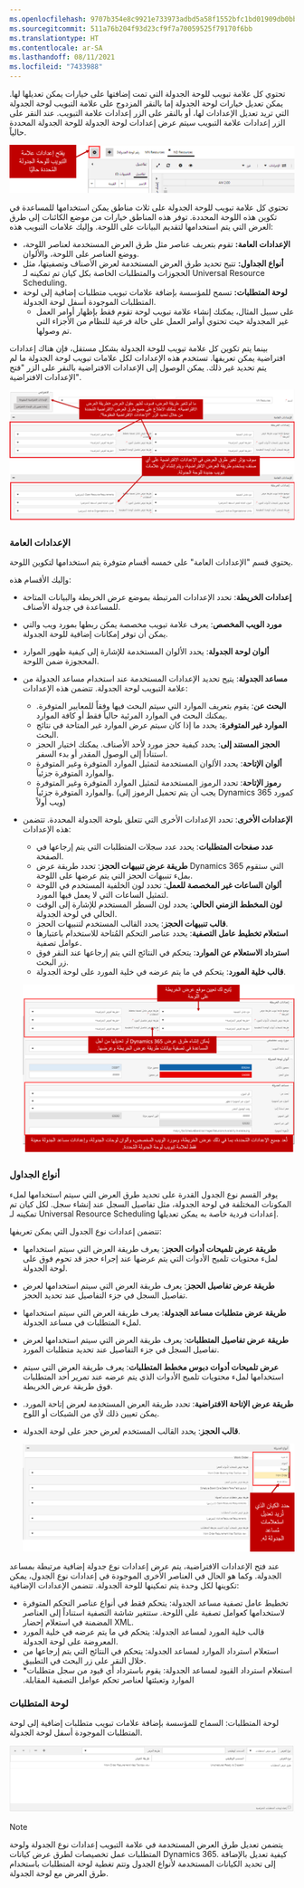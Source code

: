 ```yaml
---
ms.openlocfilehash: 9707b354e8c9921e733973adbd5a58f1552bfc1bd01909db0bb344d2339d097b
ms.sourcegitcommit: 511a76b204f93d23cf9f7a70059525f79170f6bb
ms.translationtype: HT
ms.contentlocale: ar-SA
ms.lasthandoff: 08/11/2021
ms.locfileid: "7433988"
---
```

تحتوي كل علامة تبويب للوحة الجدولة التي تمت إضافتها على خيارات يمكن تعديلها لها. يمكن تعديل خيارات لوحة الجدولة إما بالنقر المزدوج على علامة التبويب لوحة الجدولة التي تريد تعديل الإعدادات لها، أو بالنقر على الزر إعدادات علامة التبويب. عند النقر على الزر إعدادات علامة التبويب سيتم عرض إعدادات لوحة الجدولة للوحة الجدولة المحددة حالياً.

![لقطة شاشة لأيقونة الإعدادات المستخدمة لتفاصيل لوحة الجدولة المحددة حالياً.](../media/csb-unit2-1.png)

تحتوي كل علامة تبويب للوحة الجدولة على ثلاث مناطق يمكن استخدامها للمساعدة في تكوين هذه اللوحة المحددة. توفر هذه المناطق خيارات من موضع الكائنات إلى طرق العرض التي يتم استخدامها لتقديم البيانات على اللوحة. وإليك علامات التبويب هذه:

-   **الإعدادات العامة:** تقوم بتعريف عناصر مثل طرق العرض المستخدمة لعناصر اللوحة، ووضع العناصر على اللوحة، والألوان.
-   **أنواع الجداول:** تتيح تحديد طرق العرض المستخدمة لعرض الأصناف وتصفيتها، مثل الحجوزات والمتطلبات الخاصة بكل كيان تم تمكينه لـ Universal Resource Scheduling.
-   **لوحة المتطلبات:** تسمح للمؤسسة بإضافة علامات تبويب متطلبات إضافية إلى لوحة المتطلبات الموجودة أسفل لوحة الجدولة.
    -   على سبيل المثال، يمكنك إنشاء علامة تبويب لوحة تقوم فقط بإظهار أوامر العمل غير المجدولة حيث تحتوي أوامر العمل على حالة فرعية للنظام من الأجزاء التي تم وصولها.

بينما يتم تكوين كل علامة تبويب للوحة الجدولة بشكل مستقل، فإن هناك إعدادات افتراضية يمكن تعريفها. تستخدم هذه الإعدادات لكل علامات تبويب لوحة الجدولة ما لم يتم تحديد غير ذلك. يمكن الوصول إلى الإعدادات الافتراضية بالنقر على الزر "فتح الإعدادات الافتراضية".

![لقطة شاشة للإعدادات العامة > فتح الإعدادات الافتراضية.](../media/csb-unit2-2.png)

### <a name="general-settings"></a>الإعدادات العامة

يحتوي قسم "الإعدادات العامة" على خمسه أقسام متوفرة يتم استخدامها لتكوين اللوحة.

وإليك الأقسام هذه:

-   **إعدادات الخريطة**: تحدد الإعدادات المرتبطة بموضع عرض الخريطة والبيانات المتاحة للمساعدة في جدولة الأصناف.
-   **مورد الويب المخصص**: يعرف علامة تبويب مخصصة يمكن ربطها بمورد ويب والتي يمكن أن توفر إمكانات إضافية للوحة الجدولة.
-   **ألوان لوحة الجدولة**: يحدد الألوان المستخدمة للإشارة إلى كيفية ظهور الموارد المحجوزة ضمن اللوحة.
-   **مساعد الجدولة**: يتيح تحديد الإعدادات المستخدمة عند استخدام مساعد الجدولة من علامة التبويب لوحة الجدولة. تتضمن هذه الإعدادات:
    -   **البحث عن**: يقوم بتعريف الموارد التي سيتم البحث فيها وفقاً للمعايير المتوفرة. يمكنك البحث في الموارد المرئية حالياً فقط أو كافة الموارد.
    -   **الموارد غير المتوفرة**: يحدد ما إذا كان سيتم عرض الموارد غير المتاحة في نتائج البحث.
    -   **الحجز المستند إلى**: يحدد كيفية حجز مورد لأحد الأصناف. يمكنك اختيار الحجز استناداً إلى الوصول المقدر أو ‏‫بدء السفر‬.
    -   **ألوان الإتاحة**: يحدد الألوان المستخدمة لتمثيل الموارد المتوفرة وغير المتوفرة والموارد المتوفرة جزئياً.
    -   **رموز الإتاحة**: تحدد الرموز المستخدمة لتمثيل الموارد المتوفرة وغير المتوفرة والموارد المتوفرة جزئياً. (يجب أن يتم تحميل الرموز إلى Dynamics 365 كمورد ويب أولاً)
-   **الإعدادات الأخرى**: تحدد الإعدادات الأخرى التي تتعلق بلوحة الجدولة المحددة. تتضمن هذه الإعدادات:
    -   **عدد صفحات المتطلبات**: يحدد عدد سجلات المتطلبات التي يتم إرجاعها في الصفحة.
    -   **طريقة عرض تنبيهات الحجز**: تحدد طريقة عرض Dynamics 365 التي ستقوم بملء تنبيهات الحجز التي يتم عرضها على اللوحة.
    -   **ألوان الساعات غير المخصصة للعمل**: تحدد لون الخلفية المستخدم في اللوحة لتمثيل الساعات التي لا يعمل فيها المورد.
    -   **لون المخطط الزمني الحالي**: يحدد لون السطر المستخدم للإشارة إلى الوقت الحالي في لوحة الجدولة.
    -   **قالب تنبيهات الحجز**: يحدد القالب المستخدم لتنبيهات الحجز.
    -   **استعلام تخطيط عامل التصفية**: يحدد عناصر التحكم المُتاحة للاستخدام باعتبارها عوامل تصفية.
    -   **استرداد الاستعلام عن الموارد‬**: يتحكم في النتائج التي يتم إرجاعها عند النقر فوق زر البحث.  
    -   **قالب خلية المورد**: يتحكم في ما يتم عرضه في خلية المورد على لوحة الجدولة.

    ![لقطة شاشة لإعدادات الخريطة ومساعد الجدولة.](../media/csb-unit2-3.png)

### <a name="schedule-types"></a>أنواع الجداول

يوفر القسم نوع الجدول القدرة على تحديد طرق العرض التي سيتم استخدامها لملء المكونات المختلفة في لوحة الجدولة، مثل تفاصيل السجل عند إنشاء سجل. لكل كيان تم تمكينه لـ Universal Resource Scheduling إعدادات فردية خاصة به يمكن تعديلها.

تتضمن إعدادات نوع الجدول التي يمكن تعريفها:

-   **طريقة عرض تلميحات أدوات الحجز**: يعرف طريقة العرض التي سيتم استخدامها لملء محتويات تلميح الأدوات التي يتم عرضها عند إجراء حجز قد تحوم فوق على لوحة الجدولة.
-   **طريقة عرض تفاصيل الحجز**: يعرف طريقة العرض التي سيتم استخدامها لعرض تفاصيل السجل في جزء التفاصيل عند تحديد الحجز.
-   **طريقة عرض متطلبات مساعد الجدولة**: يعرف طريقة العرض التي سيتم استخدامها لملء المتطلبات في مساعد الجدولة.
-   **طريقة عرض تفاصيل المتطلبات**: يعرف طريقة العرض التي سيتم استخدامها لعرض تفاصيل السجل في جزء التفاصيل عند تحديد متطلبات المورد.
-   **عرض تلميحات أدوات دبوس مخطط المتطلبات**: يعرف طريقة العرض التي سيتم استخدامها لملء محتويات تلميح الأدوات الذي يتم عرضه عند تمرير أحد المتطلبات فوق طريقة عرض الخريطة.
-   **طريقة عرض الإتاحة الافتراضية**: تحدد طريقة العرض المستخدمة لعرض إتاحة المورد. يمكن تعيين ذلك لأي من الشبكات أو اللوح.
-   **قالب الحجز**: يحدد القالب المستخدم لعرض حجز على لوحة الجدولة.

    ![لقطة شاشة لأنواع الجداول > ترتيب الكلمات.](../media/csb-unit2-4.png)

عند فتح الإعدادات الافتراضية، يتم عرض إعدادات نوع جدولة إضافية مرتبطة بمساعد الجدولة. وكما هو الحال في العناصر الأخرى الموجودة في إعدادات نوع الجدول، يمكن تكوينها لكل وحدة يتم تمكينها للوحة الجدولة. تتضمن الإعدادات الإضافية:

-   تخطيط عامل تصفية مساعد الجدولة: يتحكم فقط في أنواع عناصر التحكم المتوفرة لاستخدامها كعوامل تصفية على اللوحة. ستتغير شاشة التصفية استناداً إلى العناصر المضمنة في استعلام إحضار XML.
-   قالب خلية المورد لمساعد الجدولة: يتحكم في ما يتم عرضه في خلية المورد المعروضة على لوحة الجدولة.
-   ‏‫استعلام استرداد الموارد لمساعد الجدولة‬‬‬: يتحكم في النتائج التي يتم إرجاعها من خلال النقر على زر البحث في التطبيق.
-   *‏‫استعلام استرداد القيود لمساعد الجدولة: يقوم باسترداد أي قيود من سجل متطلبات الموارد وتعبئتها لعناصر تحكم عوامل التصفية المقابلة.

### <a name="requirements-panel"></a>لوحة المتطلبات

لوحة المتطلبات: السماح للمؤسسة بإضافة علامات تبويب متطلبات إضافية إلى لوحة المتطلبات الموجودة أسفل لوحة الجدولة.

![لقطة شاشة للوحات المتطلبات لإضافة علامات التبويب الإضافية.](../media/csb-unit2-5.png)

> [!Note]
>  يتضمن تعديل طرق العرض المستخدمة في علامة التبويب إعدادات نوع الجدولة ولوحة المتطلبات عمل تخصيصات لطرق عرض كيانات Dynamics 365. كيفية تعديل بالإضافة إلى تحديد الكيانات المستخدمة لأنواع الجدول وتتم تغطية لوحة المتطلبات باستخدام طرق العرض مع لوحة الجدولة.
